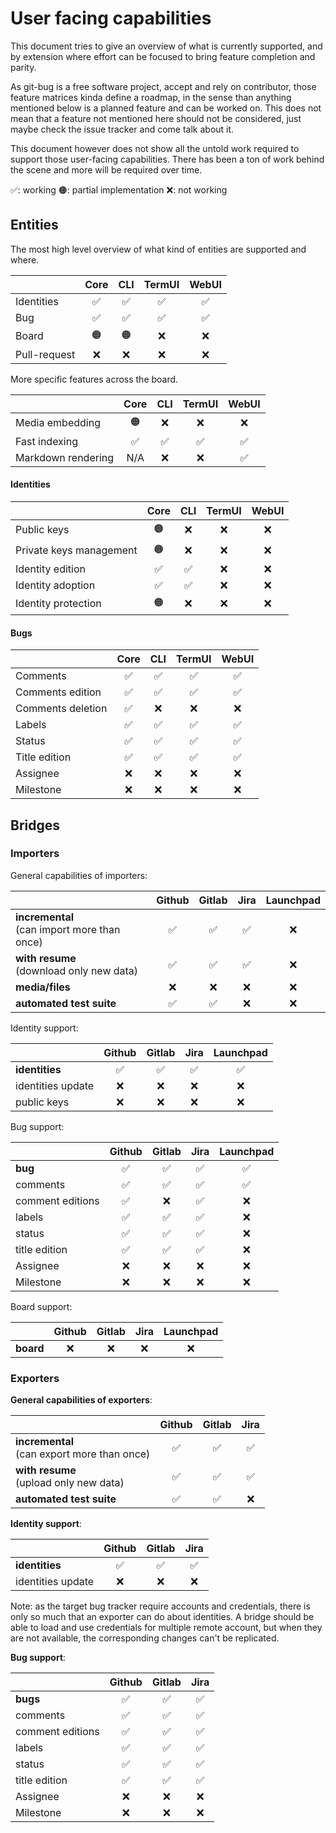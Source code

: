 # User facing capabilities

This document tries to give an overview of what is currently supported, and by extension where effort can be focused to bring feature completion and parity.

As git-bug is a free software project, accept and rely on contributor, those feature matrices kinda define a roadmap, in the sense than anything mentioned below is a planned feature and can be worked on. This does not mean that a feature not mentioned here should not be considered, just maybe check the issue tracker and come talk about it.

This document however does not show all the untold work required to support those user-facing capabilities. There has been a ton of work behind the scene and more will be required over time.

✅: working  🟠: partial implementation  ❌: not working

## Entities

The most high level overview of what kind of entities are supported and where.

|              | Core | CLI | TermUI | WebUI |
|--------------|:----:|:---:|:------:|:-----:|
| Identities   |  ✅   |  ✅  |   ✅    |   ✅   |
| Bug          |  ✅   |  ✅  |   ✅    |   ✅   |
| Board        |  🟠  | 🟠  |   ❌    |   ❌   |
| Pull-request |  ❌   |  ❌  |   ❌    |   ❌   |

More specific features across the board.

|                    | Core | CLI | TermUI | WebUI |
|--------------------|:----:|:---:|:------:|:-----:|
| Media embedding    |  🟠  |  ❌  |   ❌    |   ❌   |
| Fast indexing      |  ✅   |  ✅  |   ✅    |   ✅   |
| Markdown rendering | N/A  |  ❌  |   ❌    |   ✅   |

#### Identities

|                         | Core | CLI | TermUI | WebUI |
|-------------------------|:----:|:---:|:------:|:-----:|
| Public keys             |  🟠  |  ❌  |   ❌    |   ❌   |
| Private keys management |  🟠  |  ❌  |   ❌    |   ❌   |
| Identity edition        |  ✅   |  ✅  |   ❌    |   ❌   |
| Identity adoption       |  ✅   |  ✅  |   ❌    |   ❌   |
| Identity protection     |  🟠  |  ❌  |   ❌    |   ❌   |

#### Bugs

|                   | Core | CLI | TermUI | WebUI |
|-------------------|:----:|:---:|:------:|:-----:|
| Comments          |  ✅   |  ✅  |   ✅    |   ✅   |
| Comments edition  |  ✅   |  ✅  |   ✅    |   ✅   |
| Comments deletion |  ✅   |  ❌  |   ❌    |   ❌   |
| Labels            |  ✅   |  ✅  |   ✅    |   ✅   |
| Status            |  ✅   |  ✅  |   ✅    |   ✅   |
| Title edition     |  ✅   |  ✅  |   ✅    |   ✅   |
| Assignee          |  ❌   |  ❌  |   ❌    |   ❌   |
| Milestone         |  ❌   |  ❌  |   ❌    |   ❌   |
 

## Bridges

### Importers

General capabilities of importers:

|                                                 | Github | Gitlab | Jira | Launchpad |
|-------------------------------------------------|:------:|:------:|:----:|:---------:|
| **incremental**<br/>(can import more than once) |   ✅    |   ✅    |  ✅   |     ❌     |
| **with resume**<br/>(download only new data)    |   ✅    |   ✅    |  ✅   |     ❌     |
| **media/files**                                 |   ❌    |   ❌    |  ❌   |     ❌     |
| **automated test suite**                        |   ✅    |   ✅    |  ❌   |     ❌     |

Identity support:

|                   | Github | Gitlab | Jira | Launchpad |
|-------------------|:------:|:------:|:----:|:---------:|
| **identities**    |   ✅    |   ✅    |  ✅   |     ✅     |
| identities update |   ❌    |   ❌    |  ❌   |     ❌     |
| public keys       |   ❌    |   ❌    |  ❌   |     ❌     |

Bug support:

|                  | Github | Gitlab | Jira | Launchpad |
|------------------|:------:|:------:|:----:|:---------:|
| **bug**          |   ✅    |   ✅    |  ✅   |     ✅     |
| comments         |   ✅    |   ✅    |  ✅   |     ✅     |
| comment editions |   ✅    |   ❌    |  ✅   |     ❌     |
| labels           |   ✅    |   ✅    |  ✅   |     ❌     |
| status           |   ✅    |   ✅    |  ✅   |     ❌     |
| title edition    |   ✅    |   ✅    |  ✅   |     ❌     |
| Assignee         |   ❌    |   ❌    |  ❌   |     ❌     |
| Milestone        |   ❌    |   ❌    |  ❌   |     ❌     |

Board support:

|           | Github | Gitlab | Jira | Launchpad |
|-----------|:------:|:------:|:----:|:---------:|
| **board** |   ❌    |   ❌    |  ❌   |     ❌     |

### Exporters

**General capabilities of exporters**:

|                                                 | Github | Gitlab | Jira | 
|-------------------------------------------------|:------:|:------:|:----:|
| **incremental**<br/>(can export more than once) |   ✅    |   ✅    |  ✅   |
| **with resume**<br/>(upload only new data)      |   ✅    |   ✅    |  ✅   |
| **automated test suite**                        |   ✅    |   ✅    |  ❌   |

**Identity support**:

|                   | Github | Gitlab | Jira |         
|-------------------|:------:|:------:|:----:|
| **identities**    |   ✅    |   ✅    |  ✅   |
| identities update |   ❌    |   ❌    |  ❌   |

Note: as the target bug tracker require accounts and credentials, there is only so much that an exporter can do about identities. A bridge should be able to load and use credentials for multiple remote account, but when  they are not available, the corresponding changes can't be replicated.

**Bug support**:

|                  | Github | Gitlab | Jira |         
|------------------|:------:|:------:|:----:|
| **bugs**         |   ✅    |   ✅    |  ✅   |
| comments         |   ✅    |   ✅    |  ✅   |
| comment editions |   ✅    |   ✅    |  ✅   |
| labels           |   ✅    |   ✅    |  ✅   |
| status           |   ✅    |   ✅    |  ✅   |
| title edition    |   ✅    |   ✅    |  ✅   |
| Assignee         |   ❌    |   ❌    |  ❌   |
| Milestone        |   ❌    |   ❌    |  ❌   |
